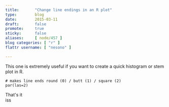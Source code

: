 ```yaml
---
title:       "Change line endings in an R plot"
type:        blog
date:        2015-03-11
draft:       false
promote:     true
sticky:      false
aliases:     [ node/457 ]
blog categories: [ "r" ]
flattr username: [ "nesono" ]

---
```


<!--more-->
This one is extremely useful if you want to create a quick histogram or stem plot in R.
<!--break-->
<pre><code class="R"># makes line ends round (0) / butt (1) / square (2)
par(las=2)</code></pre>

That's it  
iss
